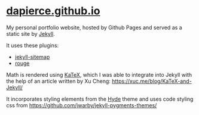 # [dapierce.github.io](https://dapierce.github.io)

My personal portfolio website, hosted by Github Pages and served as a static site by [Jekyll](https://jekyllrb.com/).

It uses these plugins:
- [jekyll-sitemap](https://github.com/jekyll/jekyll-sitemap)
- [rouge](https://github.com/jneen/rouge)

Math is rendered using [KaTeX](https://khan.github.io/KaTeX/), which I was able to integrate into Jekyll with the help of an article written by Xu Cheng: https://xuc.me/blog/KaTeX-and-Jekyll/

It incorporates styling elements from the [Hyde](http://hyde.getpoole.com/) theme and uses code styling css from https://github.com/jwarby/jekyll-pygments-themes/
